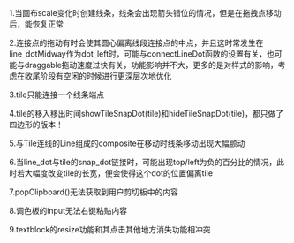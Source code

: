 1.当画布scale变化时创建线条，线条会出现箭头错位的情况，但是在拖拽点移动后，能恢复正常

2.连接点的拖动有时会使其圆心偏离线段连接点的中点，并且这时常发生在line_dotMidway作为dot_left时，可能与connectLineDot函数的设置有关，也可能与draggable拖动速度过快有关，功能影响并不大，更多的是对样式的影响，考虑在收尾阶段有空闲的时候进行更深层次地优化

3.tile只能连接一个线条端点

4.tile的移入移出时间showTileSnapDot(tile)和hideTileSnapDot(tile)，都只做了四边形的版本！

5.与Tile连线的Line组成的composite在移动时线条移动出现大幅颤动

6.当line_dot与tile的snap_dot链接时，可能出现top/left为负的百分比的情况，此时若大幅度改变tile的长宽，便会使得这个dot的位置偏离tile

7.popClipboard()无法获取到用户剪切板中的内容

8.调色板的input无法右键粘贴内容

9.textblock的resize功能和其点击其他地方消失功能相冲突
